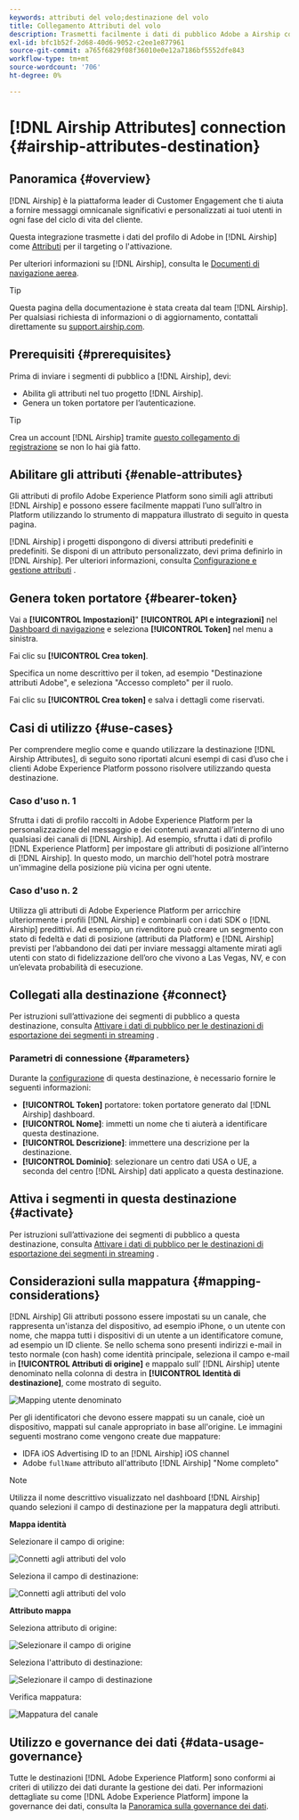 ```yaml
---
keywords: attributi del volo;destinazione del volo
title: Collegamento Attributi del volo
description: Trasmetti facilmente i dati di pubblico Adobe a Airship come Attributi di pubblico per il targeting all’interno di Airship.
exl-id: bfc1b52f-2d68-40d6-9052-c2ee1e877961
source-git-commit: a765f6829f08f36010e0e12a7186bf5552dfe843
workflow-type: tm+mt
source-wordcount: '706'
ht-degree: 0%

---
```


# [!DNL Airship Attributes] connection {#airship-attributes-destination}

## Panoramica {#overview}

[!DNL Airship] è la piattaforma leader di Customer Engagement che ti aiuta a fornire messaggi omnicanale significativi e personalizzati ai tuoi utenti in ogni fase del ciclo di vita del cliente.

Questa integrazione trasmette i dati del profilo di Adobe in [!DNL Airship] come [Attributi](https://docs.airship.com/guides/audience/attributes/) per il targeting o l&#39;attivazione.

Per ulteriori informazioni su [!DNL Airship], consulta le [Documenti di navigazione aerea](https://docs.airship.com).

>[!TIP]
>
>Questa pagina della documentazione è stata creata dal team [!DNL Airship]. Per qualsiasi richiesta di informazioni o di aggiornamento, contattali direttamente su [support.airship.com](https://support.airship.com/).

## Prerequisiti {#prerequisites}

Prima di inviare i segmenti di pubblico a [!DNL Airship], devi:

* Abilita gli attributi nel tuo progetto [!DNL Airship].
* Genera un token portatore per l’autenticazione.

>[!TIP]
>
>Crea un account [!DNL Airship] tramite [questo collegamento di registrazione](https://go.airship.eu/accounts/register/plan/starter/) se non lo hai già fatto.

## Abilitare gli attributi {#enable-attributes}

Gli attributi di profilo Adobe Experience Platform sono simili agli attributi [!DNL Airship] e possono essere facilmente mappati l’uno sull’altro in Platform utilizzando lo strumento di mappatura illustrato di seguito in questa pagina.

[!DNL Airship] i progetti dispongono di diversi attributi predefiniti e predefiniti. Se disponi di un attributo personalizzato, devi prima definirlo in [!DNL Airship]. Per ulteriori informazioni, consulta [Configurazione e gestione attributi](https://docs.airship.com/tutorials/audience/attributes/) .

## Genera token portatore {#bearer-token}

Vai a **[!UICONTROL Impostazioni]**&quot; **[!UICONTROL API e integrazioni]** nel [Dashboard di navigazione](https://go.airship.com) e seleziona **[!UICONTROL Token]** nel menu a sinistra.

Fai clic su **[!UICONTROL Crea token]**.

Specifica un nome descrittivo per il token, ad esempio &quot;Destinazione attributi Adobe&quot;, e seleziona &quot;Accesso completo&quot; per il ruolo.

Fai clic su **[!UICONTROL Crea token]** e salva i dettagli come riservati.

## Casi di utilizzo {#use-cases}

Per comprendere meglio come e quando utilizzare la destinazione [!DNL Airship Attributes], di seguito sono riportati alcuni esempi di casi d’uso che i clienti Adobe Experience Platform possono risolvere utilizzando questa destinazione.

### Caso d&#39;uso n. 1

Sfrutta i dati di profilo raccolti in Adobe Experience Platform per la personalizzazione del messaggio e dei contenuti avanzati all’interno di uno qualsiasi dei canali di [!DNL Airship]. Ad esempio, sfrutta i dati di profilo [!DNL Experience Platform] per impostare gli attributi di posizione all’interno di [!DNL Airship]. In questo modo, un marchio dell&#39;hotel potrà mostrare un&#39;immagine della posizione più vicina per ogni utente.

### Caso d&#39;uso n. 2

Utilizza gli attributi di Adobe Experience Platform per arricchire ulteriormente i profili [!DNL Airship] e combinarli con i dati SDK o [!DNL Airship] predittivi. Ad esempio, un rivenditore può creare un segmento con stato di fedeltà e dati di posizione (attributi da Platform) e [!DNL Airship] previsti per l’abbandono dei dati per inviare messaggi altamente mirati agli utenti con stato di fidelizzazione dell’oro che vivono a Las Vegas, NV, e con un’elevata probabilità di esecuzione.

## Collegati alla destinazione {#connect}

Per istruzioni sull’attivazione dei segmenti di pubblico a questa destinazione, consulta [Attivare i dati di pubblico per le destinazioni di esportazione dei segmenti in streaming](../../ui/activate-segment-streaming-destinations.md) .

### Parametri di connessione {#parameters}

Durante la [configurazione](../../ui/connect-destination.md) di questa destinazione, è necessario fornire le seguenti informazioni:

* **[!UICONTROL Token]** portatore: token portatore generato dal  [!DNL Airship] dashboard.
* **[!UICONTROL Nome]**: immetti un nome che ti aiuterà a identificare questa destinazione.
* **[!UICONTROL Descrizione]**: immettere una descrizione per la destinazione.
* **[!UICONTROL Dominio]**: selezionare un centro dati USA o UE, a seconda del centro  [!DNL Airship] dati applicato a questa destinazione.

## Attiva i segmenti in questa destinazione {#activate}

Per istruzioni sull’attivazione dei segmenti di pubblico a questa destinazione, consulta [Attivare i dati di pubblico per le destinazioni di esportazione dei segmenti in streaming](../../ui/activate-segment-streaming-destinations.md) .

## Considerazioni sulla mappatura {#mapping-considerations}

[!DNL Airship] Gli attributi possono essere impostati su un canale, che rappresenta un&#39;istanza del dispositivo, ad esempio iPhone, o un utente con nome, che mappa tutti i dispositivi di un utente a un identificatore comune, ad esempio un ID cliente. Se nello schema sono presenti indirizzi e-mail in testo normale (con hash) come identità principale, seleziona il campo e-mail in **[!UICONTROL Attributi di origine]** e mappalo sull’ [!DNL Airship] utente denominato nella colonna di destra in **[!UICONTROL Identità di destinazione]**, come mostrato di seguito.

![Mapping utente denominato](../../assets/catalog/mobile-engagement/airship/mapping.png)

Per gli identificatori che devono essere mappati su un canale, cioè un dispositivo, mappati sul canale appropriato in base all&#39;origine. Le immagini seguenti mostrano come vengono create due mappature:

* IDFA iOS Advertising ID to an [!DNL Airship] iOS channel
* Adobe `fullName` attributo all&#39;attributo [!DNL Airship] &quot;Nome completo&quot;

>[!NOTE]
>
>Utilizza il nome descrittivo visualizzato nel dashboard [!DNL Airship] quando selezioni il campo di destinazione per la mappatura degli attributi.

**Mappa identità**

Selezionare il campo di origine:

![Connetti agli attributi del volo](../../assets/catalog/mobile-engagement/airship/select-source-identity.png)

Seleziona il campo di destinazione:

![Connetti agli attributi del volo](../../assets/catalog/mobile-engagement/airship/select-target-identity.png)

**Attributo mappa**

Seleziona attributo di origine:

![Selezionare il campo di origine](../../assets/catalog/mobile-engagement/airship/select-source-attributes.png)

Seleziona l&#39;attributo di destinazione:

![Selezionare il campo di destinazione](../../assets/catalog/mobile-engagement/airship/select-target-attribute.png)

Verifica mappatura:

![Mappatura del canale](../../assets/catalog/mobile-engagement/airship/mapping.png)


## Utilizzo e governance dei dati {#data-usage-governance}

Tutte le destinazioni [!DNL Adobe Experience Platform] sono conformi ai criteri di utilizzo dei dati durante la gestione dei dati. Per informazioni dettagliate su come [!DNL Adobe Experience Platform] impone la governance dei dati, consulta la [Panoramica sulla governance dei dati](../../../data-governance/home.md).
